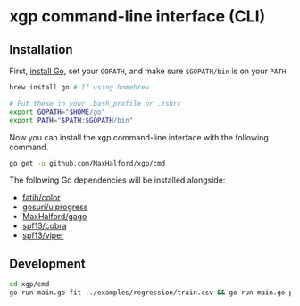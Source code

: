# xgp command-line interface (CLI)

## Installation

First, [install Go](https://golang.org/dl/), set your `GOPATH`, and make sure `$GOPATH/bin` is on your `PATH`.

```sh
brew install go # If using homebrew

# Put these in your .bash_profile or .zshrc
export GOPATH="$HOME/go"
export PATH="$PATH:$GOPATH/bin"
```

Now you can install the xgp command-line interface with the following command.

```sh
go get -u github.com/MaxHalford/xgp/cmd
```

The following Go dependencies will be installed alongside:

- [fatih/color](https://github.com/fatih/color)
- [gosuri/uiprogress](https://github.com/gosuri/uiprogress)
- [MaxHalford/gago](https://github.com/MaxHalford/gago)
- [spf13/cobra](https://github.com/spf13/cobra)
- [spf13/viper](https://github.com/spf13/viper)

## Development

```sh
cd xgp/cmd
go run main.go fit ../examples/regression/train.csv && go run main.go predict ../examples/regression/test.csv
```
